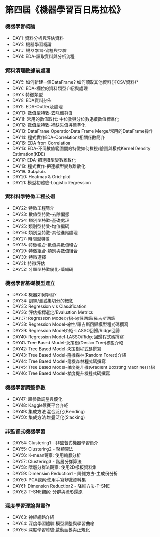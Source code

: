 # 第四屆《機器學習百日馬拉松》
### 機器學習概論
*  DAY1: 資料分析與評估資料
*  DAY2: 機器學習概論
*  DAY3: 機器學習-流程與步驟
*  DAY4: EDA-讀取資料與分析流程
### 資料清理數據前處理
*  DAY5: 如何新建一個DataFrame? 如何讀取其他資料(非CSV資料)?
*  DAY6: EDA-欄位的資料類型介紹與處理
*  DAY7: 特徵類型
*  DAY8: EDA資料分佈
*  DAY9: EDA-Outlier及處理
* DAY10: 數值型特徵-去除離群值
* DAY11: 常用的數值取代: 中位數與分位數連續數值標準化
* DAY12: 數值型特徵-補缺失值與標準化
* DAY13: DataFrame OperationData Frame Merge/常用的DataFrame操作
* DAY14: 程式實作EDA-Correlation/相關係數簡介
* DAY15: EDA from Correlation
* DAY16: EDA-不同數值範圍間的特徵如何檢視/繪圖與樣式Kernel Density Estimation(KDE)
* DAY17: EDA-把連續型變數離散化
* DAY18: 程式實作-把連續型變數離散化
* DAY19: Subplots
* DAY20: Heatmap & Grid-plot
* DAY21: 模型初體驗-Logistic Regression
### 資料科學特徵工程技術
* DAY22: 特徵工程簡介
* DAY23: 數值型特徵-去除偏態
* DAY24: 類別型特徵-基礎處理
* DAY25: 類別型特徵-均值編碼
* DAY26: 類別型特徵-其他進階處理
* DAY27: 時間型特徵
* DAY28: 特徵組合-數值與數值組合
* DAY29: 特徵組合-類別與數值組合
* DAY30: 特徵選擇
* DAY31: 特徵評估
* DAY32: 分類型特徵優化-葉編碼
### 機器學習基礎模型建立
* DAY33: 機器如何學習?
* DAY34: 訓練/測試集切分的概念
* DAY35: Regression v.s Classification
* DAY36: 評估指標選定/Evaluation Metrics
* DAY37: Regression Model介紹-線性回歸/羅吉斯回歸
* DAY38: Regression Model-線性/羅吉斯回歸模型程式碼撰寫
* DAY39: Regression Model介紹-LASSO回歸/Ridge回歸
* DAY40: Regression Model-LASSO/Ridge回歸程式碼撰寫
* DAY41: Tree Based Model-決策樹(Desion Tree)模型介紹
* DAY42: Tree Based Model-決策樹程式碼撰寫
* DAY43: Tree Based Model-隨機森林(Random Forest)介紹
* DAY44: Tree Based Model-隨機森林程式碼撰寫
* DAY45: Tree Based Model-梯度提升機(Gradient Boosting Machine)介紹
* DAY46: Tree Based Model-梯度提升機程式碼撰寫
### 機器學習調整參數
* DAY47: 超參數調整與優化
* DAY48: Kaggle競賽平台介紹
* DAY49: 集成方法:混合泛化(Blending)
* DAY50: 集成方法:堆疊泛化(Stacking)
### 非監督式機器學習
* DAY54: Clustering1 - 非監督式機器學習簡介
* DAY55: Clustering2 - 聚類算法
* DAY56: K-mean觀察: 使用輪廓分析
* DAY57: Clustering3 - 階層分群算法
* DAY58: 階層分群法觀察: 使用2D樣板資料集
* DAY59: Dimension Reduction1 - 降維方法-主成份分析
* DAY60: PCA觀察:使用手寫辨識資料集
* DAY61: Dimension Reduction2 - 降維方法-T-SNE
* DAY62: T-SNE觀察: 分群與流形還原
### 深度學習理論與實作
* DAY63: 神經網路介紹
* DAY64: 深度學習體驗:模型調整與學習曲線
* DAY65: 深度學習體驗:啟動函數與正規化

